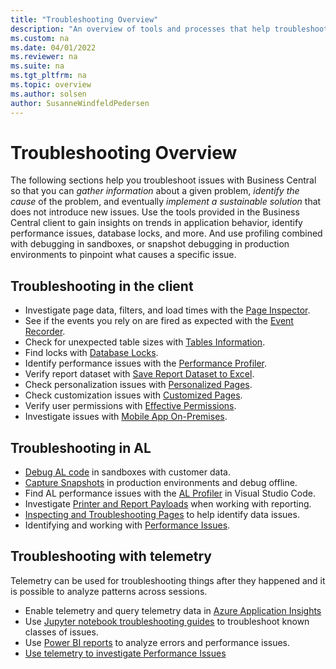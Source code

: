 ```yaml
---
title: "Troubleshooting Overview"
description: "An overview of tools and processes that help troubleshoot issues in Business Central"
ms.custom: na
ms.date: 04/01/2022
ms.reviewer: na
ms.suite: na
ms.tgt_pltfrm: na
ms.topic: overview
ms.author: solsen
author: SusanneWindfeldPedersen
---
```


# Troubleshooting Overview

The following sections help you troubleshoot issues with Business Central so that you can *gather information* about a given problem, *identify the cause* of the problem, and eventually *implement a sustainable solution* that does not introduce new issues. Use the tools provided in the Business Central client to gain insights on trends in application behavior, identify performance issues, database locks, and more. And use profiling combined with debugging in sandboxes, or snapshot debugging in production environments to pinpoint what causes a specific issue.

## Troubleshooting in the client

- Investigate page data, filters, and load times with the [Page Inspector](/dynamics365/business-central/across-inspect-page).
- See if the events you rely on are fired as expected with the [Event Recorder](devenv-events-discoverability.md).
- Check for unexpected table sizes with [Tables Information](/dynamics365/business-central/admin-view-table-information).
- Find locks with [Database Locks](/dynamics365/business-central/admin-view-database-locks).
- Identify performance issues with the [Performance Profiler](../administration/performance-profiler-overview.md).
- Verify report dataset with [Save Report Dataset to Excel](/dynamics365/business-central/report-analyze-excel).
- Check personalization issues with [Personalized Pages](/dynamics365/business-central/ui-personalization-user).
- Check customization issues with [Customized Pages](/dynamics365/business-central/ui-personalization-manage).
- Verify user permissions with [Effective Permissions](/dynamics365/business-central/ui-define-granular-permissions).
- Investigate issues with [Mobile App On-Premises](devenv-troubleshooting-the-mobile-app.md).


## Troubleshooting in AL

- [Debug AL code](devenv-debugging.md) in sandboxes with customer data.
- [Capture Snapshots](devenv-snapshot-debugging.md) in production environments and debug offline.
- Find AL performance issues with the [AL Profiler](devenv-al-profiler-overview.md) in Visual Studio Code.
- Investigate [Printer and Report Payloads](devenv-reports-troubleshoot-printing.md) when working with reporting.
- [Inspecting and Troubleshooting Pages](devenv-inspecting-pages.md) to help identify data issues.
- Identifying and working with [Performance Issues](../performance/performance-overview.md).

## Troubleshooting with telemetry
Telemetry can be used for troubleshooting things after they happened and it is possible to analyze patterns across sessions.
- Enable telemetry and query telemetry data in [Azure Application Insights](../administration/telemetry-overview.md)
- Use [Jupyter notebook troubleshooting guides](https://aka.ms/bctelemetrysamples) to troubleshoot known classes of issues.
- Use [Power BI reports](https://aka.ms/bctelemetrysamples) to analyze errors and performance issues.
- [Use telemetry to investigate Performance Issues](../performance/performance-work-perf-problem.md)


